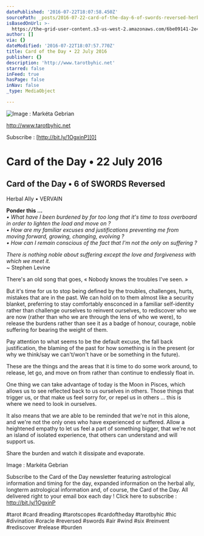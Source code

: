 ```yaml
---
datePublished: '2016-07-22T18:07:58.450Z'
sourcePath: _posts/2016-07-22-card-of-the-day-6-of-swords-reversed-herbal-ally-vervain.md
isBasedOnUrl: >-
  https://the-grid-user-content.s3-us-west-2.amazonaws.com/6be09141-2e42-46a6-84c4-5446101e68ef.jpg
author: []
via: {}
dateModified: '2016-07-22T18:07:57.770Z'
title: Card of the Day • 22 July 2016
publisher: {}
description: 'http://www.tarotbyhic.net'
starred: false
inFeed: true
hasPage: false
inNav: false
_type: MediaObject

---
```

![Image : Markéta Gebrian](https://the-grid-user-content.s3-us-west-2.amazonaws.com/6be09141-2e42-46a6-84c4-5446101e68ef.jpg)

http://www.tarotbyhic.net

Subscribe : [http://bit.ly/1OgxinP][0]

# Card of the Day • 22 July 2016

## Card of the Day • 6 of SWORDS Reversed  
Herbal Ally • VERVAIN

**Ponder this ...**  
_• What have I been burdened by for too long that it's time to toss overboard in order to lighten the load and move on ?  
• How are my familiar excuses and justifications preventing me from moving forward, growing, changing, evolving ?  
• How can I remain conscious of the fact that I'm not the only on suffering ?_

_There is nothing noble about suffering except the love and forgiveness with which we meet it._  
~ Stephen Levine

There's an old song that goes, « Nobody knows the troubles I've seen. »

But it's time for us to stop being defined by the troubles, challenges, hurts, mistakes that are in the past. We can hold on to them almost like a security blanket, preferring to stay comfortably ensconced in a familiar self-identity rather than challenge ourselves to reinvent ourselves, to rediscover who we are now (rather than who we are through the lens of who we were), to release the burdens rather than see it as a badge of honour, courage, noble suffering for bearing the weight of them.

Pay attention to what seems to be the default excuse, the fall back justification, the blaming of the past for how something is in the present (or why we think/say we can't/won't have or be something in the future).

These are the things and the areas that it is time to do some work around, to release, let go, and move on from rather than continue to endlessly float in.

One thing we can take advantage of today is the Moon in Pisces, which allows us to see reflected back to us ourselves in others. Those things that trigger us, or that make us feel sorry for, or repel us in others ... this is where we need to look in ourselves.

It also means that we are able to be reminded that we're not in this alone, and we're not the only ones who have experienced or suffered. Allow a heightened empathy to let us feel a part of something bigger, that we're not an island of isolated experience, that others can understand and will support us.

Share the burden and watch it dissipate and evaporate.

Image : Markéta Gebrian

Subscribe to the Card of the Day newsletter featuring astrological information and timing for the day, expanded information on the herbal ally, longterm astrological information and, of course, the Card of the Day. All delivered right to your email box each day ! Click here to subscribe : http://bit.ly/1OgxinP

\#tarot \#card \#reading \#tarotscopes \#cardoftheday \#tarotbyhic \#hic \#divination \#oracle \#reversed \#swords \#air \#wind \#six \#reinvent \#rediscover \#release \#burden

[0]: http://bit.ly/1OgxinP